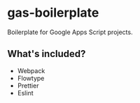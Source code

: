 # gas-boilerplate
Boilerplate for Google Apps Script projects.

## What's included?
- Webpack
- Flowtype
- Prettier
- Eslint


